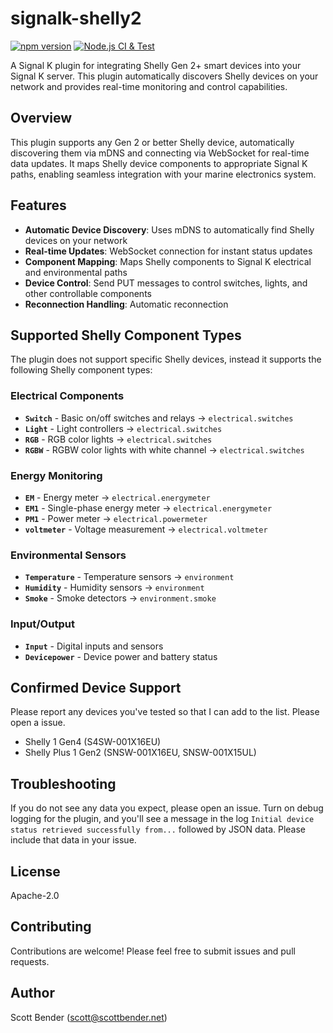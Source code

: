 # signalk-shelly2
[![npm version](https://img.shields.io/npm/v/signalk-shelly2.svg)](https://www.npmjs.com/signalk-shelly2)
[![Node.js CI & Test](https://github.com/sbender9/signalk-shelly2/actions/workflows/test.yml/badge.svg)](https://github.com/sbender9/signalk-shelly2/actions/workflows/test.yml)

A Signal K plugin for integrating Shelly Gen 2+ smart devices into your Signal K server. This plugin automatically discovers Shelly devices on your network and provides real-time monitoring and control capabilities.

## Overview

This plugin supports any Gen 2 or better Shelly device, automatically discovering them via mDNS and connecting via WebSocket for real-time data updates. It maps Shelly device components to appropriate Signal K paths, enabling seamless integration with your marine electronics system.

## Features

- **Automatic Device Discovery**: Uses mDNS to automatically find Shelly devices on your network
- **Real-time Updates**: WebSocket connection for instant status updates
- **Component Mapping**: Maps Shelly components to Signal K electrical and environmental paths
- **Device Control**: Send PUT messages to control switches, lights, and other controllable components
- **Reconnection Handling**: Automatic reconnection 

## Supported Shelly Component Types

The plugin does not support specific Shelly devices, instead it supports the following Shelly component types:

### Electrical Components
- **`Switch`** - Basic on/off switches and relays → `electrical.switches`
- **`Light`** - Light controllers → `electrical.switches`
- **`RGB`** - RGB color lights → `electrical.switches`
- **`RGBW`** - RGBW color lights with white channel → `electrical.switches`

### Energy Monitoring
- **`EM`** - Energy meter → `electrical.energymeter`
- **`EM1`** - Single-phase energy meter → `electrical.energymeter`
- **`PM1`** - Power meter → `electrical.powermeter`
- **`voltmeter`** - Voltage measurement → `electrical.voltmeter`

### Environmental Sensors
- **`Temperature`** - Temperature sensors → `environment`
- **`Humidity`** - Humidity sensors → `environment`
- **`Smoke`** - Smoke detectors → `environment.smoke`

### Input/Output
- **`Input`** - Digital inputs and sensors
- **`Devicepower`** - Device power and battery status

## Confirmed Device Support
Please report any devices you've tested so that I can add to the list. Please open a issue.
- Shelly 1 Gen4 (S4SW-001X16EU)
- Shelly Plus 1 Gen2 (SNSW-001X16EU, SNSW-001X15UL)

## Troubleshooting

If you do not see any data you expect, please open an issue. Turn on debug logging for the plugin, and you'll see a message in the log `Initial device status retrieved successfully from...` followed by JSON data. Please include that data in your issue.

## License

Apache-2.0

## Contributing

Contributions are welcome! Please feel free to submit issues and pull requests.

## Author

Scott Bender (scott@scottbender.net)
